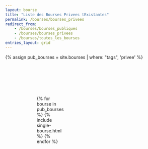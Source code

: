 ```yaml
---
layout: bourse
title: "Liste des Bourses Privees tExistantes"
permalink: /bourses/bourses_privees
redirect_from:
    - /bourses/bourses_publiques
    - /bourses/bourses_privees
    - /bourses/toutes_les_bourses
entries_layout: grid
---
```


{% assign pub_bourses = site.bourses | where: "tags",  'privee' %}

<div class="grid-container hover01">
    {% for bourse in pub_bourses %}
        {% include single-bourse.html %}
    {% endfor %}
</div>


<style>
.grid-container {
  display: grid;
  grid-template-columns: repeat(3, 1fr);
  grid-gap: 20px;
  padding: 100px 100px;
}
</style>
